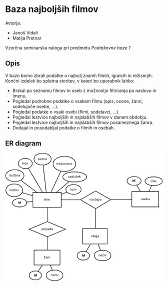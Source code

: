 # Baza najboljših filmov

Avtorja:

* Janoš Vidali
* Matija Pretnar

Vzorčna seminarska naloga pri predmetu *Podatkovne baze 1*

## Opis

V bazo bomo zbrali podatke o najbolj znanih filmih, igralcih in režiserjih. Končni izdelek bo spletna storitev, v kateri bo uporabnik lahko:

* Brskal po seznamu filmov in oseb z možnostjo filtriranja po naslovu in imenu.
* Pogledal podrobne podatke o vsakem filmu (opis, ocene, žanri, sodelujoče osebe, …).
* Pogledal podatke o vsaki osebi (filmi, sodelavci, …).
* Pogledal lestvice najboljših in najslabših filmov v danem obdobju.
* Pogledal lestvice najboljših in najslabših filmov posameznega žanra.
* Dodajal in posodabljal podatke o filmih in osebah.

## ER diagram

![ER diagram](filmi.png)
